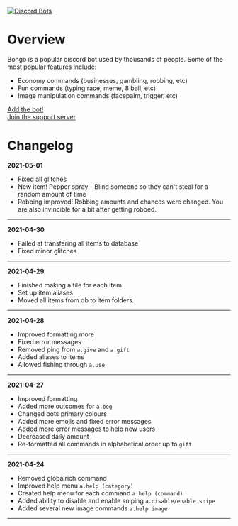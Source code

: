 [![Discord Bots](https://top.gg/api/widget/780943575394942987.svg)](https://top.gg/bot/780943575394942987)

# Overview
Bongo is a popular discord bot used by thousands of people.
Some of the most popular features include:
- Economy commands (businesses, gambling, robbing, etc)
- Fun commands (typing race, meme, 8 ball, etc)
- Image manipulation commands (facepalm, trigger, etc) 

[Add the bot!](https://ptb.discord.com/api/oauth2/authorize?client_id=780943575394942987&permissions=1074129990&scope=bot) <br/>
[Join the support server](https://discord.gg/yt6PMTZNQh)

# Changelog
**2021-05-01**
- Fixed all glitches
- New item! Pepper spray - Blind someone so they can't steal for a random amount of time
- Robbing improved! Robbing amounts and chances were changed. You are also invincible for a bit after getting robbed.
***
**2021-04-30**
- Failed at transfering all items to database
- Fixed minor glitches
***
**2021-04-29**
- Finished making a file for each item
- Set up item aliases
- Moved all items from db to item folders.
***
**2021-04-28**
- Improved formatting more
- Fixed error messages
- Removed ping from `a.give` and `a.gift`
- Added aliases to items
- Allowed fishing through `a.use`
***
**2021-04-27**
- Improved formatting
- Added more outcomes for `a.beg`
- Changed bots primary colours
- Added more emojis and fixed error messages
- Added more error messages to help new users
- Decreased daily amount
- Re-formatted all commands in alphabetical order up to `gift`
***
**2021-04-24**
- Removed globalrich command 
- Improved help menu `a.help (category)`
- Created help menu for each command `a.help (command)`
- Added ability to disable and enable sniping `a.disable/enable snipe`
- Added several new image commands `a.help image`
***
